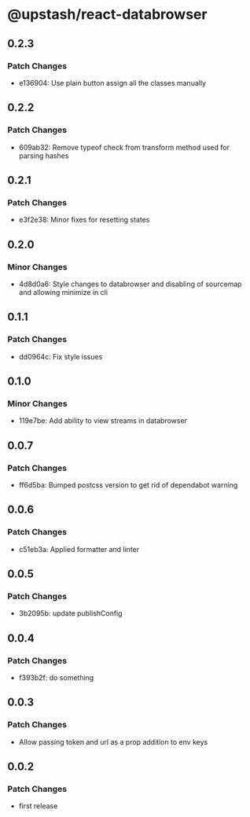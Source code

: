 # @upstash/react-databrowser

## 0.2.3

### Patch Changes

- e136904: Use plain button assign all the classes manually

## 0.2.2

### Patch Changes

- 609ab32: Remove typeof check from transform method used for parsing hashes

## 0.2.1

### Patch Changes

- e3f2e38: Minor fixes for resetting states

## 0.2.0

### Minor Changes

- 4d8d0a6: Style changes to databrowser and disabling of sourcemap and allowing minimize in cli

## 0.1.1

### Patch Changes

- dd0964c: Fix style issues

## 0.1.0

### Minor Changes

- 119e7be: Add ability to view streams in databrowser

## 0.0.7

### Patch Changes

- ff6d5ba: Bumped postcss version to get rid of dependabot warning

## 0.0.6

### Patch Changes

- c51eb3a: Applied formatter and linter

## 0.0.5

### Patch Changes

- 3b2095b: update publishConfig

## 0.0.4

### Patch Changes

- f393b2f: do something

## 0.0.3

### Patch Changes

- Allow passing token and url as a prop addition to env keys

## 0.0.2

### Patch Changes

- first release
